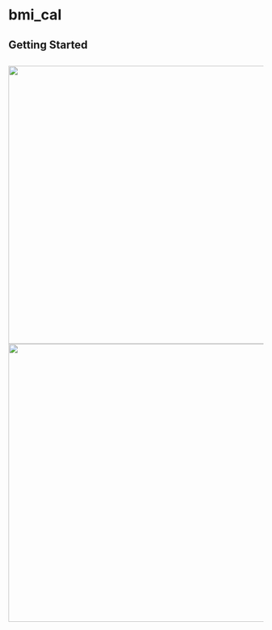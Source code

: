 # bmi_cal



## Getting Started


##

  <img src="https://github.com/urmilanandvana/bmi_calculator/blob/master/images/bmi1.PNG" style=" height:550px; " data-target="animated-image.originalImage">
  <img src="https://github.com/urmilanandvana/bmi_calculator/blob/master/images/bmi2.PNG" style=" height:550px; " data-target="animated-image.originalImage">


